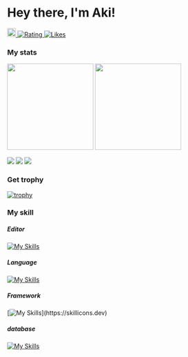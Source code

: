 # Hey there, I'm Aki!
  <a href="https://github.com/AkiGR">
    <img height="20" src="https://img.shields.io/github/followers/AkiGR?label=follow&logo=github&style=flat" />
  </a>
  <a href="https://atcoder.jp/users/Aki0712?contestType=algo">
   <img src="https://badgen.org/img/atcoder/Aki0712/rating/algorithm?style=plastic" alt="Rating" />
  </a>
  <a href="https://zenn.dev/aki_pro">
   <img src="https://badgen.org/img/zenn/aki_pro/likes?style=plastic" alt="Likes" />
  </a>
  


<h3>My stats</h3>

<p align=left>
  <img alt="" height="200px" src="https://github-readme-stats.vercel.app/api?username=AkiGR&show_icons=true&theme=nord">
  <img alt="" height="200px" src="https://github-readme-stats.vercel.app/api/top-langs/?username=AkiGR&theme=nord&layout=compact">
</p>
  
![](http://github-profile-summary-cards.vercel.app/api/cards/profile-details?username=AKiGR&theme=nord)
![](http://github-profile-summary-cards.vercel.app/api/cards/most-commit-language?username=AkiGR&theme=nord)
![](http://github-profile-summary-cards.vercel.app/api/cards/stats?username=AkiGR&theme=nord)
  
<h3>Get trophy</h3>

[![trophy](https://github-profile-trophy.vercel.app/?username=AkiGR&theme=nord)](https://github.com/ryo-ma/github-profile-trophy)
  
<h3>My skill</h3>
<h5>Editor</h5>

[![My Skills](https://skillicons.dev/icons?i=neovim,vscode,androidstudio,eclipse)](https://skillicons.dev)

<h5>Language</h5>

[![My Skills](https://skillicons.dev/icons?i=flutter,java,js,ts,php,py,swift,dart,html,css,sass)](https://skillicons.dev)

<h5>Framework</h5>

[![My Skills](https://skillicons.dev/icons?i=react,bootstrap,spring,)](https://skillicons.dev)

<h5>database</h5>

[![My Skills](https://skillicons.dev/icons?i=mysql,sqlite)](https://skillicons.dev)
